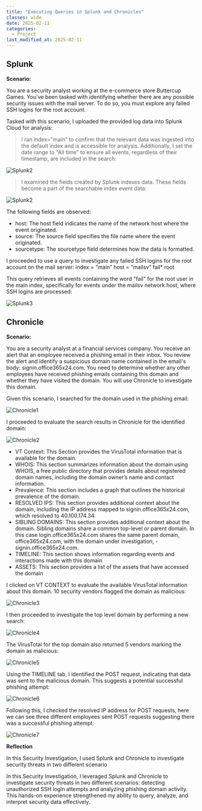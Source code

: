 ```yaml
---
title: "Executing Queries in Splunk and Chronicles"
classes: wide
date: 2025-02-11
categories: 
  - Project
last_modified_at: 2025-02-11
---
```

## Splunk

**Scenario:**

You are a security analyst working at the e-commerce store Buttercup Games. You've been tasked with identifying whether there are any possible security issues with the mail server. To do so, you must explore any failed SSH logins for the root account. 

Tasked with this scenario, I uploaded the provided log data into Splunk Cloud for analysis:

> I ran index="main" to confirm that the relevant data was ingested into the default index and is accessible for analysis. Additionally, I set the date range to "All time" to ensure all events, regardless of their timestamp, are included in the search:

![Splunk2](https://fastpacer1.github.io/portfolio/assets/images/Splunk1.png)

> I examined the fields created by Splunk indexes data. These fields become a part of the searchable index event data:

![Splunk2](https://fastpacer1.github.io/portfolio/assets/images/Splunk2.png)

The following fields are observed:

- host: The host field indicates the name of the network host where the event originated.
- source: The source field specifies the file name where the event originated.
- sourcetype: The sourcetype field determines how the data is formatted.

I proceeded to use a query to investigate any failed SSH logins for the root account on the mail server: index = “main” host = “mailsv” fail* root

This query retrieves all events containing the word "fail" for the root user in the main index, specifically for events under the mailsv network host, where SSH logins are processed:

![Splunk3](https://fastpacer1.github.io/portfolio/assets/images/Splunk3.png)

## Chronicle

**Scenario:**

You are a security analyst at a financial services company. You receive an alert that an employee received a phishing email in their inbox. You review the alert and identify a suspicious domain name contained in the email's body: signin.office365x24.com. You need to determine whether any other employees have received phishing emails containing this domain and whether they have visited the domain. You will use Chronicle to investigate this domain.

Given this scenario, I searched for the domain used in the phishing email:

![Chronicle1](https://fastpacer1.github.io/portfolio/assets/images/Chronicle1.png)

I proceeded to evaluate the search results in Chronicle for the identified domain: 

![Chronicle2](https://fastpacer1.github.io/portfolio/assets/images/Chronicle2.png)

- VT Context: This Section provides the VirusTotal information that is available for the domain.
- WHOIS: This section summarizes information about the domain using WHOIS, a free public directory that provides details about registered domain names, including the domain owner’s name and contact information.
- Prevalence: This section includes a graph that outlines the historical prevalence of the domain. 
- RESOLVED IPS: This section provides additional context about the domain, including the IP address mapped to signin.office365x24.com, which resolved to 40.100.174.34.
- SIBLING DOMAINS: This section provides additional context about the domain. Sibling domains share a common top-level or parent domain. In this case login.office365x24.com shares the same parent domain, office365x24.com, with the domain under investigation, -signin.office365x24.com.
- TIMELINE: This section shows information regarding events and interactions made with this domain
- ASSETS: This section provides a list of the assets that have accessed the domain

I clicked on VT CONTEXT to evaluate the available VirusTotal information about this domain. 10 security vendors flagged the domain as malicious:

![Chronicle3](https://fastpacer1.github.io/portfolio/assets/images/Chronicle3.png)

I then proceeded to investigate the top level domain by performing a new search:

![Chronicle4](https://fastpacer1.github.io/portfolio/assets/images/Chronicle4.png)

The VirusTotal for the top domain also returned 5 vendors marking the domain as malicious: 

![Chronicle5](https://fastpacer1.github.io/portfolio/assets/images/Chronicle5.png)

Using the TIMELINE tab, I identified the POST request, indicating that data was sent to the malicious domain. This suggests a potential successful phishing attempt:

![Chronicle6](https://fastpacer1.github.io/portfolio/assets/images/Chronicle6.png)

Following this, I checked the resolved IP address for POST requests, here we can see three different employees sent POST requests suggesting there was a successful phishing attempt:

![Chronicle7](https://fastpacer1.github.io/portfolio/assets/images/Chronicle7.png)

**Reflection**

In this Security Investigation, I used Splunk and Chronicle to investigate security threats in two different scenario

In this Security Investigation, I leveraged Splunk and Chronicle to investigate security threats in two different scenarios: detecting unauthorized SSH login attempts and analyzing phishing domain activity. This hands-on experience strengthened my ability to query, analyze, and interpret security data effectively.
